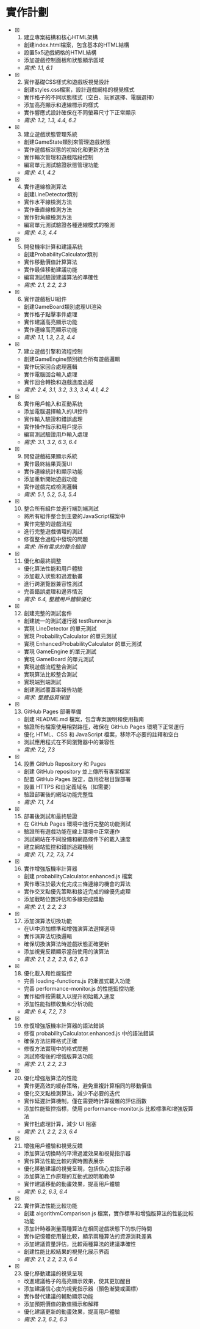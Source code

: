 # 實作計劃

- [x] 1. 建立專案結構和核心HTML架構
  - 創建index.html檔案，包含基本的HTML結構
  - 設置5x5遊戲網格的HTML結構
  - 添加遊戲控制面板和狀態顯示區域
  - _需求: 1.1, 6.1_

- [x] 2. 實作基礎CSS樣式和遊戲板視覺設計
  - 創建styles.css檔案，設計遊戲網格的視覺樣式
  - 實作格子的不同狀態樣式（空白、玩家選擇、電腦選擇）
  - 添加高亮顯示和連線標示的樣式
  - 實作響應式設計確保在不同螢幕尺寸下正常顯示
  - _需求: 1.2, 1.3, 4.4, 6.2_

- [x] 3. 建立遊戲狀態管理系統
  - 創建GameState類別來管理遊戲狀態
  - 實作遊戲板狀態的初始化和更新方法
  - 實作輪次管理和遊戲階段控制
  - 編寫單元測試驗證狀態管理功能
  - _需求: 4.1, 4.2_

- [x] 4. 實作連線檢測算法
  - 創建LineDetector類別
  - 實作水平線檢測方法
  - 實作垂直線檢測方法
  - 實作對角線檢測方法
  - 編寫單元測試驗證各種連線模式的檢測
  - _需求: 4.3, 4.4_

- [x] 5. 開發機率計算和建議系統
  - 創建ProbabilityCalculator類別
  - 實作移動價值計算算法
  - 實作最佳移動建議功能
  - 編寫測試驗證建議算法的準確性
  - _需求: 2.1, 2.2, 2.3_

- [x] 6. 實作遊戲板UI組件
  - 創建GameBoard類別處理UI渲染
  - 實作格子點擊事件處理
  - 實作建議高亮顯示功能
  - 實作連線高亮顯示功能
  - _需求: 1.1, 1.3, 2.3, 4.4_

- [x] 7. 建立遊戲引擎和流程控制
  - 創建GameEngine類別統合所有遊戲邏輯
  - 實作玩家回合處理邏輯
  - 實作電腦回合輸入處理
  - 實作回合轉換和遊戲進度追蹤
  - _需求: 2.4, 3.1, 3.2, 3.3, 3.4, 4.1, 4.2_

- [x] 8. 實作用戶輸入和互動系統
  - 添加電腦選擇輸入的UI控件
  - 實作輸入驗證和錯誤處理
  - 實作操作指示和用戶提示
  - 編寫測試驗證用戶輸入處理
  - _需求: 3.1, 3.2, 6.3, 6.4_

- [x] 9. 開發遊戲結果顯示系統
  - 實作最終結果頁面UI
  - 實作連線統計和顯示功能
  - 添加重新開始遊戲功能
  - 實作遊戲完成檢測邏輯
  - _需求: 5.1, 5.2, 5.3, 5.4_

- [x] 10. 整合所有組件並進行端到端測試
  - 將所有組件整合到主要的JavaScript檔案中
  - 實作完整的遊戲流程
  - 進行完整遊戲循環的測試
  - 修復整合過程中發現的問題
  - _需求: 所有需求的整合驗證_

- [x] 11. 優化和最終調整
  - 優化算法性能和用戶體驗
  - 添加載入狀態和過渡動畫
  - 進行跨瀏覽器兼容性測試
  - 完善錯誤處理和邊界情況
  - _需求: 6.4, 整體用戶體驗優化_

- [x] 12. 創建完整的測試套件
  - 創建統一的測試運行器 testRunner.js
  - 實現 LineDetector 的單元測試
  - 實現 ProbabilityCalculator 的單元測試
  - 實現 EnhancedProbabilityCalculator 的單元測試
  - 實現 GameEngine 的單元測試
  - 實現 GameBoard 的單元測試
  - 實現遊戲流程整合測試
  - 實現算法比較整合測試
  - 實現端到端測試
  - 創建測試覆蓋率報告功能
  - _需求: 整體品質保證_

- [x] 13. GitHub Pages 部署準備
  - 創建 README.md 檔案，包含專案說明和使用指南
  - 驗證所有檔案使用相對路徑，確保在 GitHub Pages 環境下正常運行
  - 優化 HTML、CSS 和 JavaScript 檔案，移除不必要的註釋和空白
  - 測試應用程式在不同瀏覽器中的兼容性
  - _需求: 7.2, 7.3_

- [x] 14. 設置 GitHub Repository 和 Pages
  - 創建 GitHub repository 並上傳所有專案檔案
  - 配置 GitHub Pages 設定，啟用從根目錄部署
  - 設置 HTTPS 和自定義域名（如需要）
  - 驗證部署後的網站功能完整性
  - _需求: 7.1, 7.4_

- [x] 15. 部署後測試和最終驗證
  - 在 GitHub Pages 環境中進行完整的功能測試
  - 驗證所有遊戲功能在線上環境中正常運作
  - 測試網站在不同設備和網路條件下的載入速度
  - 建立網站監控和錯誤追蹤機制
  - _需求: 7.1, 7.2, 7.3, 7.4_

- [x] 16. 實作增強版機率計算器
  - 創建 probabilityCalculator.enhanced.js 檔案
  - 實作專注於最大化完成三條連線的機會的算法
  - 實作交叉點優先策略和接近完成的線優先處理
  - 添加戰略位置評估和多線完成獎勵
  - _需求: 2.1, 2.2, 2.3_

- [x] 17. 添加演算法切換功能
  - 在UI中添加標準和增強演算法選擇選項
  - 實作演算法切換邏輯
  - 確保切換演算法時遊戲狀態正確更新
  - 添加視覺反饋顯示當前使用的演算法
  - _需求: 2.1, 2.2, 2.3, 6.2, 6.3_

- [x] 18. 優化載入和性能監控
  - 完善 loading-functions.js 的漸進式載入功能
  - 完善 performance-monitor.js 的性能監控功能
  - 實作組件按需載入以提升初始載入速度
  - 添加性能指標收集和分析功能
  - _需求: 6.4, 7.2, 7.3_

- [x] 19. 修復增強版機率計算器的語法錯誤
  - 修復 probabilityCalculator.enhanced.js 中的語法錯誤
  - 確保方法註釋格式正確
  - 修復方法實現中的格式問題
  - 測試修復後的增強版算法功能
  - _需求: 2.1, 2.2, 2.3_

- [x] 20. 優化增強版算法的性能
  - 實作更高效的緩存策略，避免重複計算相同的移動價值
  - 優化交叉點檢測算法，減少不必要的迭代
  - 實作延遲計算機制，僅在需要時計算複雜的評估函數
  - 添加性能監控指標，使用 performance-monitor.js 比較標準和增強版算法
  - 實作批處理計算，減少 UI 阻塞
  - _需求: 2.1, 2.2, 2.3, 6.4_

- [x] 21. 增強用戶體驗和視覺反饋
  - 添加算法切換時的平滑過渡效果和視覺指示器
  - 實作算法性能比較的實時圖表展示
  - 優化移動建議的視覺呈現，包括信心度指示器
  - 添加算法工作原理的互動式說明和教學
  - 實作建議移動的動畫效果，提高用戶體驗
  - _需求: 6.2, 6.3, 6.4_

- [x] 22. 實作算法性能比較功能
  - 創建 algorithmComparison.js 檔案，實作標準和增強版算法的性能比較功能
  - 添加計時器測量兩種算法在相同遊戲狀態下的執行時間
  - 實作記憶體使用量比較，顯示兩種算法的資源消耗差異
  - 添加建議質量評估，比較兩種算法的建議準確性
  - 創建性能比較結果的視覺化展示界面
  - _需求: 2.1, 2.2, 2.3, 6.4_

- [x] 23. 優化移動建議的視覺呈現
  - 改進建議格子的高亮顯示效果，使其更加醒目
  - 添加建議信心度的視覺指示器（顏色漸變或圖標）
  - 實作替代建議的輔助顯示功能
  - 添加預期價值的數值顯示和解釋
  - 優化建議更新的動畫效果，提高用戶體驗
  - _需求: 2.3, 6.2, 6.3_
